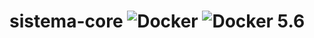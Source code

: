 # sistema-core ![Docker](https://github.com/likesistemas/sistema-core/workflows/Docker/badge.svg) ![Docker 5.6](https://github.com/likesistemas/sistema-core/workflows/Docker%205.6/badge.svg)
